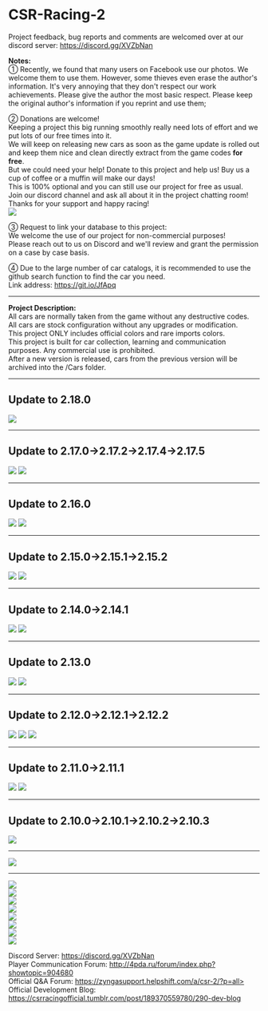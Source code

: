 # CSR-Racing-2
Project feedback, bug reports and comments are welcomed over at our discord server: https://discord.gg/XVZbNan <br>

**Notes:**<br>
① Recently, we found that many users on Facebook use our photos. We welcome them to use them. However, some thieves even erase the author's information. It's very annoying that they don't respect our work achievements. Please give the author the most basic respect. Please keep the original author's information if you reprint and use them;<br>

② Donations are welcome!<br>
Keeping a project this big running smoothly really need lots of effort and we put lots of our free times into it.<br>
We will keep on releasing new cars as soon as the game update is rolled out and keep them nice and clean directly extract from the game codes **for free**.<br>
But we could need your help! Donate to this project and help us! Buy us a cup of coffee or a muffin will make our days!<br>
This is 100% optional and you can still use our project for free as usual. <br>
Join our discord channel and ask all about it in the project chatting room!<br>
Thanks for your support and happy racing!<br>
[![](https://github.com/wear87/Picture-Material/blob/master/CSR2%20Material/Paypal-Donate-Button.png)](https://www.paypal.me/wear87)

③ Request to link your database to this project:<br>
We welcome the use of our project for non-commercial purposes!<br>
Please reach out to us on Discord and we'll review and grant the permission on a case by case basis.<br>

④ Due to the large number of car catalogs, it is recommended to use the github search function to find the car you need.<br>
Link address: https://git.io/JfApq <br>
****
**Project Description:** <br>
All cars are normally taken from the game without any destructive codes. <br>
All cars are stock configuration without any upgrades or modification. <br>
This project ONLY includes official colors and rare imports colors. <br>
This project is built for car collection, learning and communication purposes. Any commercial use is prohibited. <br>
After a new version is released, cars from the previous version will be archived into the /Cars folder. <br>
****
## Update to 2.18.0
![](https://github.com/wear87/Picture-Material/blob/master/CSR2%20Material/2.18.0.png)
****
## Update to 2.17.0→2.17.2→2.17.4→2.17.5
![](https://github.com/wear87/Picture-Material/blob/master/CSR2%20Material/2.17.0-Elite%20Tokin.png)
![](https://github.com/wear87/Picture-Material/blob/master/CSR2%20Material/2.17.0_Final.png)
****
## Update to 2.16.0
![](https://github.com/wear87/Picture-Material/blob/master/CSR2%20Material/2.16.0-Elite%20Tokin_Complete.png)
![](https://github.com/wear87/Picture-Material/blob/master/CSR2%20Material/2.16.0b1.png)
****
## Update to 2.15.0→2.15.1→2.15.2
![](https://github.com/wear87/Picture-Material/blob/master/CSR2%20Material/2.15.0-Elite%20Tokin2.png)
![](https://github.com/wear87/Picture-Material/blob/master/CSR2%20Material/2.15.0b3.png)
****
## Update to 2.14.0→2.14.1
![](https://github.com/wear87/Picture-Material/blob/master/CSR2%20Material/2.14.0-Elite%20Tokin.png)
![](https://github.com/wear87/Picture-Material/blob/master/CSR2%20Material/2.14.0.png)
****
## Update to 2.13.0
![](https://github.com/wear87/Picture-Material/blob/master/CSR2%20Material/2.13.0-Elite%20Tokin.png)
![](https://github.com/wear87/Picture-Material/blob/master/CSR2%20Material/2.13.0.png)
****
## Update to 2.12.0→2.12.1→2.12.2
![](https://github.com/wear87/Picture-Material/blob/master/CSR2%20Material/2.12.0-Elite%20Tokin.png)
![](https://github.com/wear87/Picture-Material/blob/master/CSR2%20Material/2.12.0-2.png)
[![](https://github.com/wear87/Picture-Material/blob/master/CSR2%20Material/2.12%20-Coming%20Soon.jpg)](https://csrracingofficial.tumblr.com/)
****
## Update to 2.11.0→2.11.1
![](https://github.com/wear87/Picture-Material/blob/master/CSR2%20Material/2.11.0-Elite%20Tokin.png)
![](https://github.com/wear87/Picture-Material/blob/master/CSR2%20Material/2.11.0.png)
****
## Update to 2.10.0→2.10.1→2.10.2→2.10.3
![](https://github.com/wear87/Picture-Material/blob/master/CSR2%20Material/2.10.0-Elite%20Tokin.png) 
****
![](https://github.com/wear87/Picture-Material/blob/master/CSR2%20Material/2.9.3.png)  
****
![](https://github.com/wear87/Picture-Material/blob/master/CSR2%20Material/British_event.png)<br>
![](https://github.com/wear87/Picture-Material/blob/master/CSR2%20Material/Bugatti%20110th%20Anniversary.png)<br>
![](https://github.com/wear87/Picture-Material/blob/master/CSR2%20Material/Hobbs%26Shaw.png)<br>
![](https://github.com/wear87/Picture-Material/blob/master/CSR2%20Material/Fast%26furious2.png)<br>
![](https://github.com/wear87/Picture-Material/blob/master/CSR2%20Material/Fast%26furious1.png)<br>
![](https://github.com/wear87/Picture-Material/blob/master/CSR2%20Material/Lamborghini%26Pagani.png)<br>
![](https://github.com/wear87/Picture-Material/blob/master/CSR2%20Material/Italia%26America.png)<br>
![](https://github.com/wear87/Picture-Material/blob/master/CSR2%20Material/CSR2_Cover.png)<br>

Discord Server: https://discord.gg/XVZbNan <br>
Player Communication Forum: http://4pda.ru/forum/index.php?showtopic=904680<br>
Official Q&A Forum: https://zyngasupport.helpshift.com/a/csr-2/?p=all><br>
Official Development Blog: https://csrracingofficial.tumblr.com/post/189370559780/290-dev-blog
